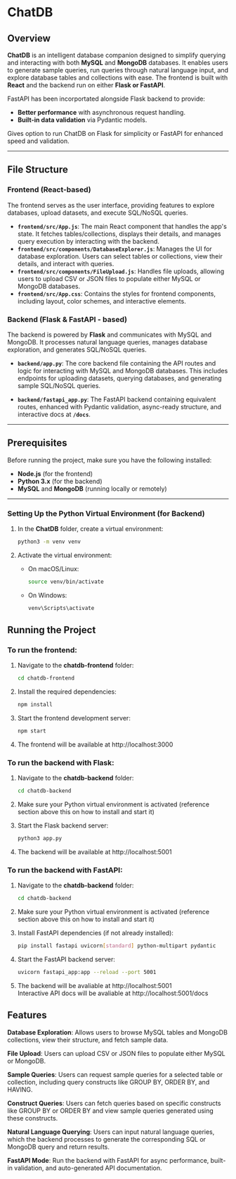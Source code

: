 # ChatDB

## Overview

**ChatDB** is an intelligent database companion designed to simplify querying and interacting with both **MySQL** and **MongoDB** databases. It enables users to generate sample queries, run queries through natural language input, and explore database tables and collections with ease. The frontend is built with **React** and the backend run on either **Flask or FastAPI**.

FastAPI has been incorportated alongside Flask backend to provide:

- **Better performance** with asynchronous request handling.
- **Built-in data validation** via Pydantic models.

Gives option to run ChatDB on Flask for simplicity or FastAPI for enhanced speed and validation. 


---

## File Structure

### **Frontend** (React-based)

The frontend serves as the user interface, providing features to explore databases, upload datasets, and execute SQL/NoSQL queries.

- **`frontend/src/App.js`**: The main React component that handles the app's state. It fetches tables/collections, displays their details, and manages query execution by interacting with the backend.
- **`frontend/src/components/DatabaseExplorer.js`**: Manages the UI for database exploration. Users can select tables or collections, view their details, and interact with queries.
- **`frontend/src/components/FileUpload.js`**: Handles file uploads, allowing users to upload CSV or JSON files to populate either MySQL or MongoDB databases.
- **`frontend/src/App.css`**: Contains the styles for frontend components, including layout, color schemes, and interactive elements.

### **Backend** (Flask & FastAPI - based)

The backend is powered by **Flask** and communicates with MySQL and MongoDB. It processes natural language queries, manages database exploration, and generates SQL/NoSQL queries.

- **`backend/app.py`**: The core backend file containing the API routes and logic for interacting with MySQL and MongoDB databases. This includes endpoints for uploading datasets, querying databases, and generating sample SQL/NoSQL queries.

- **`backend/fastapi_app.py`**: The FastAPI backend containing equivalent routes, enhanced with Pydantic validation, async-ready structure, and interactive docs at **`/docs`**.



---

## Prerequisites

Before running the project, make sure you have the following installed:

- **Node.js** (for the frontend)
- **Python 3.x** (for the backend)
- **MySQL** and **MongoDB** (running locally or remotely)

---


### Setting Up the Python Virtual Environment (for Backend)

1. In the **ChatDB** folder, create a virtual environment:
   ```bash
   python3 -m venv venv

2. Activate the virtual environment:

   - On macOS/Linux:
     ```bash
     source venv/bin/activate
     ```

   - On Windows:
     ```bash
     venv\Scripts\activate
     ```



## Running the Project

### To run the frontend:

1. Navigate to the **chatdb-frontend** folder:
   ```bash
   cd chatdb-frontend

2. Install the required dependencies:
    ```bash
   npm install

3. Start the frontend development server:
    ```bash
   npm start

4. The frontend will be available at http://localhost:3000

### To run the backend with Flask:

1. Navigate to the **chatdb-backend** folder:
   ```bash
   cd chatdb-backend

2. Make sure your Python virtual environment is activated (reference section above this on how to install and start it)

3. Start the Flask backend server:
    ```bash
   python3 app.py

4. The backend will be available at http://localhost:5001

### To run the backend with FastAPI:

1. Navigate to the **chatdb-backend** folder:
   ```bash
   cd chatdb-backend

2. Make sure your Python virtual environment is activated (reference section above this on how to install and start it)

3. Install FastAPI dependencies (if not already installed):
    ```bash
   pip install fastapi uvicorn[standard] python-multipart pydantic

4. Start the FastAPI backend server: 
   ```bash
   uvicorn fastapi_app:app --reload --port 5001

5. The backend will be avaliable at http://localhost:5001 <br>
   Interactive API docs will be avaliable at http://localhost:5001/docs



## Features
**Database Exploration**: Allows users to browse MySQL tables and MongoDB collections, view their structure, and fetch sample data.  

**File Upload**: Users can upload CSV or JSON files to populate either MySQL or MongoDB.  

**Sample Queries**: Users can request sample queries for a selected table or collection, including query constructs like GROUP BY, ORDER BY, and HAVING. 

**Construct Queries**: Users can fetch queries based on specific constructs like GROUP BY or ORDER BY and view sample queries generated using these constructs. 

**Natural Language Querying**: Users can input natural language queries, which the backend processes to generate the corresponding SQL or MongoDB query and return results.

**FastAPI Mode**: Run the backend with FastAPI for async performance, built-in validation, and auto-generated API documentation.

